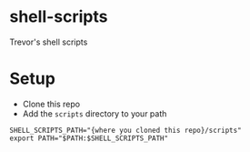 # shell-scripts

Trevor's shell scripts

# Setup

- Clone this repo
- Add the `scripts` directory to your path

```
SHELL_SCRIPTS_PATH="{where you cloned this repo}/scripts"		
export PATH="$PATH:$SHELL_SCRIPTS_PATH"
```
